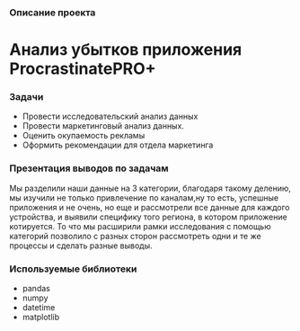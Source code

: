 ### Описание проекта

# Анализ убытков приложения ProcrastinatePRO+

### Задачи

- Провести исследовательский анализ данных
- Провести маркетинговый анализ данных.
- Оценить окупаемость рекламы 
- Оформить рекомендации для отдела маркетинга

### Презентация выводов по задачам
Мы разделили наши данные на 3 категории, благодаря такому делению, мы изучили не только привлечение по каналам,ну то есть, успешные приложения и не очень, но еще и рассмотрели все данные для каждого устройства, и выявили специфику того региона, в котором приложение котируется. То что мы расширили рамки исследования с помощью категорий позволило с разных сторон рассмотреть одни и те же процессы и сделать разные выводы.


### Используемые библиотеки

- pandas
- numpy
- datetime
- matplotlib
